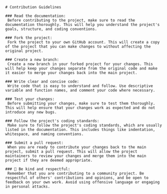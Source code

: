 
    # Contribution Guidelines
  
    ### Read the documentation: 
     Before contributing to the project, make sure to read the documentation thoroughly. This will help you understand the project's goals, structure, and coding conventions.
    
    ### Fork the project:
     Fork the project to your own GitHub account. This will create a copy of the project that you can make changes to without affecting the original project.
    
    ### Create a new branch:
     Create a new branch in your forked project for your changes. This will help keep your changes separate from the original code and make it easier to merge your changes back into the main project.
     
    ### Write clear and concise code: 
     Write code that is easy to understand and follow. Use descriptive variable and function names, and comment your code where necessary.
    
    ### Test your changes: 
     Before submitting your changes, make sure to test them thoroughly. This will help ensure that your changes work as expected and do not introduce any new bugs.
    
    ### Follow the project's coding standards:
     Make sure to follow the project's coding standards, which are usually listed in the documentation. This includes things like indentation, whitespace, and naming conventions.
    
    ### Submit a pull request: 
     When you are ready to contribute your changes back to the main project, submit a pull request. This will allow the project maintainers to review your changes and merge them into the main project if they are deemed appropriate.
    
    ### 🤗 Be kind and respectful: 
     Remember that you are contributing to a community project. Be respectful of others' contributions and opinions, and be open to feedback on your own work. Avoid using offensive language or engaging in personal attacks.

    